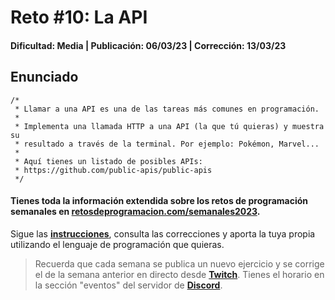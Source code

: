 # Reto #10: La API
#### Dificultad: Media | Publicación: 06/03/23 | Corrección: 13/03/23

## Enunciado

```
/*
 * Llamar a una API es una de las tareas más comunes en programación.
 *
 * Implementa una llamada HTTP a una API (la que tú quieras) y muestra su
 * resultado a través de la terminal. Por ejemplo: Pokémon, Marvel...
 *
 * Aquí tienes un listado de posibles APIs: 
 * https://github.com/public-apis/public-apis
 */
```
#### Tienes toda la información extendida sobre los retos de programación semanales en **[retosdeprogramacion.com/semanales2023](https://retosdeprogramacion.com/semanales2023)**.

Sigue las **[instrucciones](../../README.md)**, consulta las correcciones y aporta la tuya propia utilizando el lenguaje de programación que quieras.

> Recuerda que cada semana se publica un nuevo ejercicio y se corrige el de la semana anterior en directo desde **[Twitch](https://twitch.tv/mouredev)**. Tienes el horario en la sección "eventos" del servidor de **[Discord](https://discord.gg/mouredev)**.